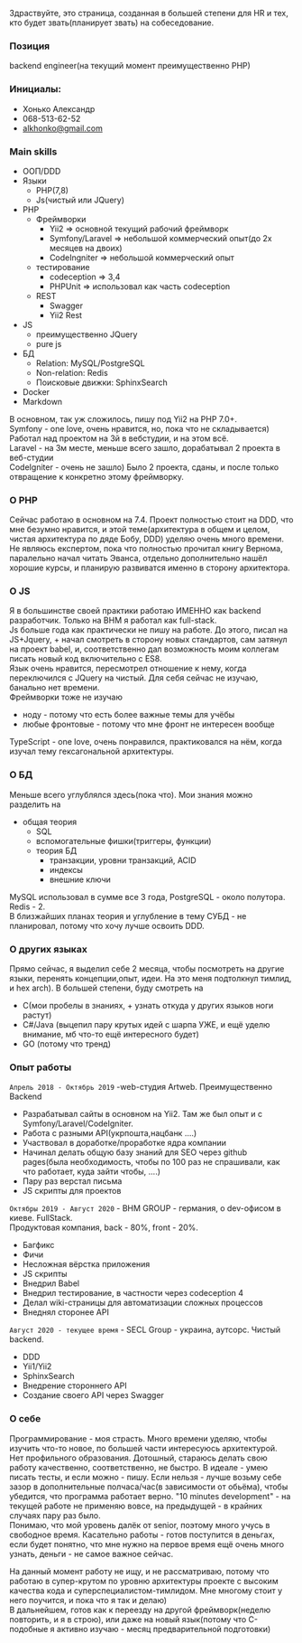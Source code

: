 Здраствуйте, это страница, созданная в большей степени для HR и тех, кто будет звать(планирует звать) на собеседование.    

### Позиция
backend engineer(на текущий момент преимущественно PHP)


### Инициалы: 
* Хонько Александр
* 068-513-62-52
* alkhonko@gmail.com


### Main skills
* ООП/DDD
* Языки 
  * PHP(7,8)
  * Js(чистый или JQuery)
* PHP
  * Фреймворки 
    * Yii2 => основной текущий рабочий фреймворк
    * Symfony/Laravel => небольшой коммерческий опыт(до 2х месяцев на двоих)
    * CodeIngniter => небольшой коммерческий опыт
  * тестирование
    * codeception => 3,4
    * PHPUnit => использовал как часть codeception
  * REST
    * Swagger
    * Yii2 Rest
* JS
  * преимущественно JQuery
  * pure js
* БД
  * Relation: MySQL/PostgreSQL
  * Non-relation: Redis
  * Поисковые движки: SphinxSearch
* Docker
* Markdown

В основном, так уж сложилось, пишу под Yii2 на PHP 7.0+.   
Symfony - one love, очень нравится, но, пока что не складывается) Работал над проектом на 3й в вебстудии, и на этом всё.  
Laravel - на 3м месте, меньше всего зашло, дорабатывал 2 проекта в веб-студии  
CodeIgniter - очень не зашло) Было 2 проекта, сданы, и после только отвращение к конкретно этому фреймворку.


### O PHP
Сейчас работаю в основном на 7.4. Проект полностью стоит на DDD, что мне безумно нравится, и этой теме(архитектура в общем и целом, чистая архитектура по дяде Бобу, DDD) уделяю
очень много времени. Не являюсь експертом, пока что полностью прочитал книгу Вернома, паралельно начал читать Эванса, отдельно дополнительно нашёл хорошие курсы, и
планирую развиватся именно в сторону архитектора.  


### O JS
Я в большинстве своей практики работаю ИМЕННО как backend разработчик. Только на BHM я работал как full-stack.  
Js больше года как практически не пишу на работе. До этого, писал на JS+Jquery, + начал смотреть в сторону новых стандартов, 
сам затянул на проект babel, и, соответственно дал возможность моим коллегам писать новый код включительно с ES8.  
Язык очень нравится, пересмотрел отношение к нему, когда переключился с JQuery на чистый. Для себя сейчас не изучаю, банально нет времени.   
Фреймворки тоже не изучаю 
* ноду - потому что есть более важные темы для учёбы
* любые фронтовые - потому что мне фронт не интересен вообще

TypeScript - one love, очень понравился, практиковался на нём, когда изучал тему гексагональной архитектуры.


### О БД
Меньше всего углублялся здесь(пока что).
Мои знания можно разделить на
  * общая теория
    * SQL
    * вспомогательные фишки(триггеры, функции)
    * теория БД
      * транзакции, уровни транзакций, ACID
      * индексы
      * внешние ключи


MySQL использовал в сумме все 3 года, PostgreSQL - около полутора. Redis - 2.   
В близжайших планах теория и углубление в тему СУБД - не планировал, потому что хочу лучше освоить DDD.


### О других языках
Прямо сейчас, я выделил себе 2 месяца, чтобы посмотреть на другие языки, перенять концепции,опыт, идеи. На это меня подтолкнул тимлид,
и hex arch). В большей степени, буду смотреть на 
* C(мои пробелы в знаниях, + узнать откуда у других языков ноги растут)
* C#/Java (выцепил пару крутых идей с шарпа УЖЕ, и ещё уделю внимание, мб что-то ещё интересного будет)
* GO (потому что тренд)


### Опыт работы
`Апрель 2018 - Октябрь 2019` -web-студия Artweb. Преимущественно Backend    
* Разрабатывал сайты в основном на Yii2. Там же был опыт и с Symfony/Laravel/CodeIgniter.   
* Работа с разными API(укрпошта,нацбанк ....)
* Участвовал в доработке/проработке ядра компании
* Начинал делать общую базу знаний для SEO через github pages(была необходимость, чтобы по 100 раз не спрашивали, как что работает, куда зайти чтобы, ....)
* Пару раз верстал письма
* JS скрипты для проектов


`Октябры 2019 - Август 2020` -  BHM GROUP - германия, о dev-офисом в киеве. FullStack.    
Продуктовая компания, back - 80%, front - 20%.
* Багфикс
* Фичи
* Несложная вёрстка приложения
* JS скрипты
* Внедрил Babel
* Внедрил тестирование, в частности через codeception 4
* Делал wiki-страницы для автоматизации сложных процессов
* Внеднял сторонее API

`Август 2020 - текущее время` - SECL Group - украина, аутсорс. Чистый backend.
* DDD
* Yii1/Yii2
* SphinxSearch
* Внедрение стороннего API
* Создание своего API через Swagger


### О себе
Программирование - моя страсть. Много времени уделяю, чтобы изучить что-то новое, по большей части интересуюсь архитектурой. Нет профильного образования.
Дотошный, стараюсь делать свою работу качественно, соответственно, не быстро. В идеале - умею писать тесты, и если можно - пишу. Если нельзя - лучше возьму 
себе зазор в дополнительные полчаса/час(в зависимости от обьёма), чтобы убедится, что программа работает верно. "10 minutes development" - на текущей работе не применяю
вовсе, на предыдущей - в крайних случаях пару раз было.    
Понимаю, что мой уровень далёк от senior, поэтому много учусь в свободное время. Касательно работы - готов поступится в деньгах, если будет понятно, что мне нужно на первое время ещё очень много узнать, деньги - не самое важное сейчас.

На данный момент работу не ищу, и не рассматриваю, потому что работаю в супер-крутом по уровню архитектуры проекте с высоким качества кода и суперспециалистом-тимлидом. Мне многому стоит у него поучится, и пока что я так и делаю)  
В дальнейшем, готов как к переезду на другой фреймворк(неделю повторить, и я в строю), или даже на новый язык(потому что C-подобные я активно изучаю - месяц предварительной подготовки)

















